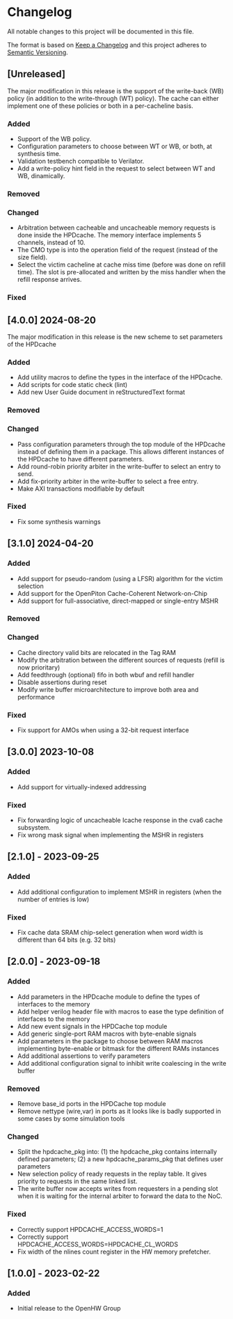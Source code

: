 # Changelog
All notable changes to this project will be documented in this file.

The format is based on [Keep a Changelog](http://keepachangelog.com/en/1.0.0/)
and this project adheres to [Semantic Versioning](http://semver.org/spec/v2.0.0.html).

## [Unreleased]

The major modification in this release is the support of the write-back (WB) policy (in
addition to the write-through (WT) policy). The cache can either implement one of these
policies or both in a per-cacheline basis.

### Added

- Support of the WB policy.
- Configuration parameters to choose between WT or WB, or both, at synthesis time.
- Validation testbench compatible to Verilator.
- Add a write-policy hint field in the request to select between WT and WB, dinamically.

### Removed

### Changed

- Arbitration between cacheable and uncacheable memory requests is done inside the
  HPDcache. The memory interface implements 5 channels, instead of 10.
- The CMO type is into the operation field of the request (instead of the size field).
- Select the victim cacheline at cache miss time (before was done on refill time). The
  slot is pre-allocated and written by the miss handler when the refill response arrives.

### Fixed

## [4.0.0] 2024-08-20

The major modification in this release is the new scheme to set parameters of the HPDcache

### Added

- Add utility macros to define the types in the interface of the HPDcache.
- Add scripts for code static check (lint)
- Add new User Guide document in reStructuredText format

### Removed

### Changed

- Pass configuration parameters through the top module of the HPDcache instead of
  defining them in a package. This allows different instances of the HPDcache to have
  different parameters.
- Add round-robin priority arbiter in the write-buffer to select an entry to send.
- Add fix-priority arbiter in the write-buffer to select a free entry.
- Make AXI transactions modifiable by default

### Fixed

- Fix some synthesis warnings

## [3.1.0] 2024-04-20

### Added

- Add support for pseudo-random (using a LFSR) algorithm for the victim selection
- Add support for the OpenPiton Cache-Coherent Network-on-Chip
- Add support for full-associative, direct-mapped or single-entry MSHR

### Removed

### Changed

- Cache directory valid bits are relocated in the Tag RAM
- Modify the arbitration between the different sources of requests (refill is now prioritary)
- Add feedthrough (optional) fifo in both wbuf and refill handler
- Disable assertions during reset
- Modify write buffer microarchitecture to improve both area and performance

### Fixed

- Fix support for AMOs when using a 32-bit request interface

## [3.0.0] 2023-10-08

### Added

- Add support for virtually-indexed addressing

### Fixed

- Fix forwarding logic of uncacheable Icache response in the cva6 cache subsystem.
- Fix wrong mask signal when implementing the MSHR in registers

## [2.1.0] - 2023-09-25

### Added

- Add additional configuration to implement MSHR in registers (when the number
  of entries is low)

### Fixed

- Fix cache data SRAM chip-select generation when word width is different than
  64 bits (e.g. 32 bits)

## [2.0.0] - 2023-09-18

### Added

- Add parameters in the HPDcache module to define the types of interfaces to
  the memory
- Add helper verilog header file with macros to ease the type definition of
  interfaces to the memory
- Add new event signals in the HPDCache top module
- Add generic single-port RAM macros with byte-enable signals
- Add parameters in the package to choose between RAM macros implementing
  byte-enable or bitmask for the different RAMs instances
- Add additional assertions to verify parameters
- Add additional configuration signal to inhibit write coalescing in the write
  buffer

### Removed

- Remove base_id ports in the HPDCache top module
- Remove nettype (wire,var) in ports as it looks like is badly supported in
  some cases by some simulation tools

### Changed

- Split the hpdcache_pkg into: (1) the hpdcache_pkg contains internally defined
  parameters; (2) a new hpdcache_params_pkg that defines user parameters
- New selection policy of ready requests in the replay table. It gives priority
  to requests in the same linked list.
- The write buffer now accepts writes from requesters in a pending slot when it
  is waiting for the internal arbiter to forward the data to the NoC.

### Fixed

- Correctly support HPDCACHE_ACCESS_WORDS=1
- Correctly support HPDCACHE_ACCESS_WORDS=HPDCACHE_CL_WORDS
- Fix width of the nlines count register in the HW memory prefetcher.

## [1.0.0] - 2023-02-22

### Added
- Initial release to the OpenHW Group
